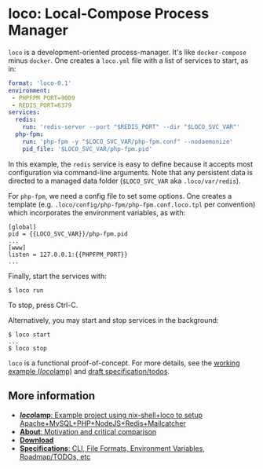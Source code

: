 # loco: Local-Compose Process Manager

`loco` is a development-oriented process-manager.  It's like `docker-compose` minus `docker`. One creates a `loco.yml` file with a list of services to start, as in:

```yaml
format: 'loco-0.1'
environment:
 - PHPFPM_PORT=9009
 - REDIS_PORT=6379
services:
  redis:
    run: 'redis-server --port "$REDIS_PORT" --dir "$LOCO_SVC_VAR"'
  php-fpm:
    run: 'php-fpm -y "$LOCO_SVC_VAR/php-fpm.conf" --nodaemonize'
    pid_file: '$LOCO_SVC_VAR/php-fpm.pid'
```

In this example, the `redis` service is easy to define because it accepts most configuration via command-line arguments. Note that any persistent data is directed to a managed data folder (`$LOCO_SVC_VAR` aka `.loco/var/redis`).

For `php-fpm`, we need a config file to set some options.  One creates a template (e.g. `.loco/config/php-fpm/php-fpm.conf.loco.tpl` per convention) which incorporates the environment variables, as with:

```
[global]
pid = {{LOCO_SVC_VAR}}/php-fpm.pid
...
[www]
listen = 127.0.0.1:{{PHPFPM_PORT}}
...
```

Finally, start the services with:

```
$ loco run
```

To stop, press Ctrl-C.

Alternatively, you may start and stop services in the background:

```
$ loco start
...
$ loco stop
```

`loco` is a functional proof-of-concept. For more details, see the [working example (*loco*lamp)](https://github.com/totten/locolamp) and [draft specification/todos](doc/specs.md).

## More information

* [__*loco*lamp__: Example project using nix-shell+loco to setup Apache+MySQL+PHP+NodeJS+Redis+Mailcatcher](https://github.com/totten/locolamp)
* [__About__: Motivation and critical comparison](doc/about.md)
* [__Download__](doc/download.md)
* [__Specifications__: CLI, File Formats, Environment Variables, Roadmap/TODOs, etc](doc/specs.md)
